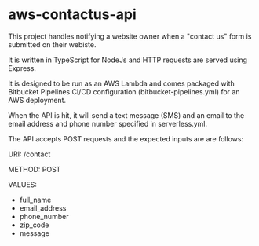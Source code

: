 # aws-contactus-api

This project handles notifying a website owner when a "contact us" form is submitted on their webiste.

It is written in TypeScript for NodeJs and HTTP requests are served using Express.  

It is designed to be run as an AWS Lambda and comes packaged with Bitbucket Pipelines CI/CD configuration (bitbucket-pipelines.yml) for an AWS deployment.

When the API is hit, it will send a text message (SMS) and an email to the email address and phone number specified in serverless.yml.

The API accepts POST requests and the expected inputs are are follows:


URI: /contact

METHOD: POST

VALUES:
 - full_name
 - email_address
 - phone_number
 - zip_code
 - message
